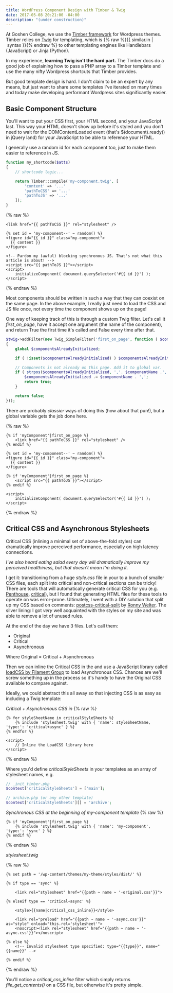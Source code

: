 ```yaml
---
title: WordPress Component Design with Timber & Twig
date: 2017-05-08 20:21:00 -04:00
description: "(under construction)"
---
```


At Goshen College, we use the [Timber framework](https://www.upstatement.com/timber/) for Wordpress themes. Timber relies on [Twig](https://twig.sensiolabs.org/) for templating, which is {% raw %}{{&nbsp;similar.in&nbsp;\|&nbsp;syntax&nbsp;}}{% endraw %} to other templating engines like Handlebars (JavaScript) or Jinja (Python).

In my experience, **learning Twig isn't the hard part.** The Timber docs do a good job of explaining how to pass a PHP array to a Timber template and use the many nifty Wordpress shortcuts that Timber provides. 

But good template design is hard. I don't claim to be an expert by any means, but just want to share some templates I've iterated on many times and today make developing performant Wordpress sites significantly easier.

## Basic Component Structure
You'll want to put your CSS first, your HTML second, and your JavaScript last. This way your HTML doesn't show up before it's styled and you don't need to wait for the DOMContentLoaded event (that's $(document).ready() in jQuery land) for your JavaScript to be able to reference your HTML.

I generally use a random id for each component too, just to make them easier to reference in JS.

```php
function my_shortcode($atts) 
{
	// shortcode logic...

	return Timber::compile('my-component.twig', [
		'content' => '...'
		'pathToCSS' => '...'
		'pathToJS' => '...'
	]);
}
```

{% raw %}
```twig
<link href="{{ pathToCSS }}" rel="stylesheet" />

{% set id = 'my-component--' ~ random() %}
<figure id="{{ id }}" class="my-component">
  {{ content }}
</figure>

<!-- Pardon my (awful) blocking synchronous JS. That's not what this article is about! -->
<script src="{{ pathToJS }}"></script>
<script>
	initializeComponent( document.querySelector('#{{ id }}') );
</script>
```
{% endraw %}

Most components should be written in such a way that they can coexist on the same page. In the above example, I really just need to load the CSS and JS file once, not every time the component shows up on the page!

One way of keeping track of this is through a custom Twig filter. Let's call it *first_on_page*, have it accept one argument (the name of the component), and return True the first time it's called and False every time after that. 

```php
$twig->addFilter(new Twig_SimpleFilter('first_on_page', function ( $componentName ) 
{
	global $componentsAlreadyInitialized;

	if ( !isset($componentsAlreadyInitialized) ) $componentsAlreadyInitialized = ',';

	// Components is not already on this page. Add it to global var.
	if ( strpos($componentsAlreadyInitialized, ','. $componentName .',') === false ) {
		$componentsAlreadyInitialized .= $componentName . ',';
		return true;
	}

	return false;
}));
```
There are probably *classier* ways of doing this (how about that pun!), but a global variable gets the job done here.

{% raw %}
```twig
{% if 'myComponent'|first_on_page %}
	<link href="{{ pathToCSS }}" rel="stylesheet" />
{% endif %}

{% set id = 'my-component--' ~ random() %}
<figure id="{{ id }}" class="my-component">
  {{ content }}
</figure>

{% if 'myComponent'|first_on_page %}
	<script src="{{ pathToJS }}"></script>
{% endif %}

<script>
	initializeComponent( document.querySelector('#{{ id }}') );
</script>
```
{% endraw %}

## Critical CSS and Asynchronous Stylesheets

Critical CSS (inlining a minimal set of above-the-fold styles) can dramatically improve perceived performance, especially on high latency connections. 

<em>I've also heard eating salad every day will dramatically improve my perceived healthiness, but that doesn't mean I'm doing it.</em>

I get it: transitioning from a huge *style.css* file in your <code><head></code> to a bunch of smaller CSS files, each split into critical and non-critical sections can be tricky! There are tools that will automatically generate critical CSS for you (e.g. [Penthouse](https://github.com/pocketjoso/penthouse), [critical](https://github.com/addyosmani/critical)), but I found that generating HTML files for these tools to operate on was error-prone. Ultimately, I went with a DIY solution that split up my CSS based on comments: [postcss-critical-split](https://github.com/mrnocreativity/postcss-critical-split) by [Ronny Welter](https://github.com/mrnocreativity). The silver lining: I got *very* well acquainted with the styles on my site and was able to remove a lot of unused rules.

At the end of the day we have 3 files. Let's call them:

- Original
- Critical
- Asynchronous

Where Original = Critical + Asynchronous

Then we can inline the Critical CSS in the <code><head></code> and use a JavaScript library called [loadCSS by Filament Group](https://github.com/filamentgroup/loadCSS) to load Asynchronous CSS. Chances are we'll screw something up in the process so it's handy to have the Original CSS available to compare against. 

Ideally, we could abstract this all away so that injecting CSS is as easy as including a Twig template:

*Critical + Asynchronous CSS in <code><head></code>*
{% raw %}
```twig
{% for styleSheetName in criticalStyleSheets %}
	{% include 'stylesheet.twig' with { 'name': styleSheetName, 'type:': 'critical+async' } %}
{% endfor %}

<script> 
	// Inline the LoadCSS library here 
</script>
```
{% endraw %}

Where you'd define *criticalStyleSheets* in your templates as an array of stylesheet names, e.g. 

```php
// _init_timber.php
$context['criticalStyleSheets'] = ['main'];

// archive.php (or any other template)
$context['criticalStyleSheets'][] = 'archive';
```

*Synchronous CSS at the beginning of my-component template*
{% raw %}
```twig
{% if 'myComponent'|first_on_page %}
	{% include 'stylesheet.twig' with { 'name': 'my-component', 'type:': 'sync' } %}
{% endif %}
```
{% endraw %}

*stylesheet.twig*

{% raw %}
```twig
{% set path = '/wp-content/themes/my-theme/styles/dist/' %}
	
{% if type == 'sync' %}
	
	<link rel="stylesheet" href="{{path ~ name ~ '-original.css'}}">

{% elseif type == 'critical+async' %}
	
	<style>{{name|critical_css_inline}}</style>
	
	<link rel="preload" href="{{path ~ name ~ '-async.css'}}" as="style" onload="this.rel='stylesheet'">
	<noscript><link rel="stylesheet" href="{{path ~ name ~ '-async.css'}}"></noscript>
	
{% else %}
	<!-- Invalid stylesheet type specified: type="{{type}}", name="{{name}}" -->

{% endif %}
```
{% endraw %}

You'll notice a *critical_css_inline* filter which simply returns *file_get_contents()* on a CSS file, but otherwise it's pretty simple. 